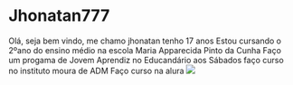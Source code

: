 # Jhonatan777
Olá, seja bem vindo, me chamo jhonatan tenho 17 anos 
Estou cursando o 2ºano do ensino médio na escola Maria Apparecida Pinto da Cunha
Faço um progama de Jovem Aprendiz no Educandário aos Sábados faço curso no instituto moura de ADM
Faço curso na alura 
![](https://www.google.com/url?sa=i&url=https%3A%2F%2Fwww.gbu-taganskij.ru%2F%3Fs%3Dgifs-on-tv-how-broad-city-the-simpsons-you-xx-LN6GDwTO&psig=AOvVaw0lAFy8l1pOXAb02HBjawtz&ust=1717030567174000&source=images&cd=vfe&opi=89978449&ved=0CBEQjRxqGAoTCMiekbzTsYYDFQAAAAAdAAAAABC4AQ)
